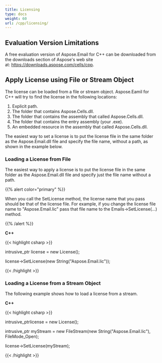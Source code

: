 ```yaml
---
title: Licensing
type: docs
weight: 60
url: /cpp/licensing/
---
```


## **Evaluation Version Limitations**
A free evaluation version of Aspose.Email for C++ can be downloaded from the downloads section of Aspose's web site at: https://downloads.aspose.com/cells/cpp.
## **Apply License using File or Stream Object**
The license can be loaded from a file or stream object. Aspose.Eamil for C++ will try to find the license in the following locations:

1. Explicit path.
1. The folder that contains Aspose.Cells.dll.
1. The folder that contains the assembly that called Aspose.Cells.dll.
1. The folder that contains the entry assembly (your .exe).
1. An embedded resource in the assembly that called Aspose.Cells.dll.

The easiest way to set a license is to put the license file in the same folder as the Aspose.Email.dll file and specify the file name, without a path, as shown in the example below.
### **Loading a License from File**
The easiest way to apply a license is to put the license file in the same folder as the Aspose.Email.dll file and specify just the file name without a path.

{{% alert color="primary" %}} 

When you call the SetLicense method, the license name that you pass should be that of the license file. For example, if you change the license file name to "Aspose.Email.lic" pass that file name to the Emails->SetLicense(…) method.

{{% /alert %}} 

**C++**

{{< highlight csharp >}}

 intrusive_ptr<License> license = new License();

license->SetLicense(new String("Aspose.Email.lic"));

{{< /highlight >}}
### **Loading a License from a Stream Object**
The following example shows how to load a license from a stream.

**C++**

{{< highlight csharp >}}

 intrusive_ptr<License>license = new License();

intrusive_ptr<FileStream> myStream = new FileStream(new String("Aspose.Email.lic"), FileMode_Open);

license->SetLicense(myStream);

{{< /highlight >}}
